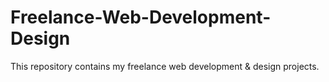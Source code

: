 # Freelance-Web-Development-Design
This repository contains my freelance web development &amp; design projects.
